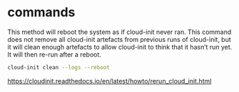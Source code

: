 # commands

This method will reboot the system as if cloud-init never ran. This command does not remove all cloud-init artefacts from previous runs of cloud-init, but it will clean enough artefacts to allow cloud-init to think that it hasn’t run yet. It will then re-run after a reboot.

```bash
cloud-init clean --logs --reboot
```

https://cloudinit.readthedocs.io/en/latest/howto/rerun_cloud_init.html
